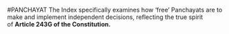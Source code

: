 #PANCHAYAT
The Index specifically examines how ‘free’ Panchayats are to make and implement independent decisions, reflecting the true spirit of **Article 243G of the Constitution.**